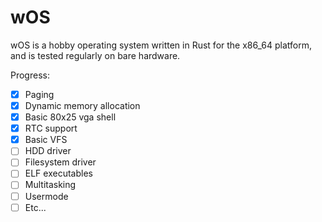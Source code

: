# wOS
wOS is a hobby operating system written in Rust for the x86_64 platform, and is tested regularly on bare hardware.

Progress:
- [x] Paging
- [x] Dynamic memory allocation
- [x] Basic 80x25 vga shell
- [x] RTC support
- [x] Basic VFS
- [ ] HDD driver
- [ ] Filesystem driver
- [ ] ELF executables
- [ ] Multitasking
- [ ] Usermode
- [ ] Etc...
